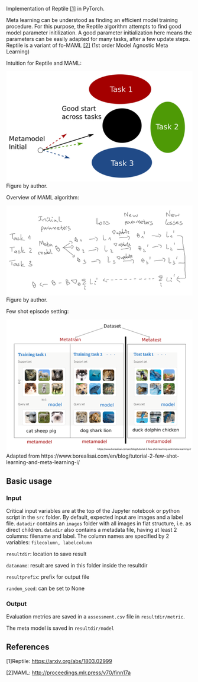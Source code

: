 Implementation of Reptile <a href="#References">[1]</a> in PyTorch.

Meta learning can be understood as finding an efficient model training procedure.
For this purpose, the Reptile algorithm attempts to find good model parameter initilization.
A good parameter initialization here means the parameters can be easily adapted for many tasks, after a few update steps.
Reptile is a variant of fo-MAML <a href="#References">[2]</a> (1st order Model Agnostic Meta Learning)

Intuition for Reptile and MAML:
<div>
<img src="fig/maml-intuition.png" width=600>
</div>
Figure by author.

Overview of MAML algorithm:
<div>
<img src="fig/maml-algorithm.png" width=600>
</div>
Figure by author.

Few shot episode setting:
<div>
<img src="fig/few-shot-episode.png" width=600>
</div>
Adapted from https://www.borealisai.com/en/blog/tutorial-2-few-shot-learning-and-meta-learning-i/


## Basic usage

### Input

Critical input variables are at the top of the Jupyter notebook or python script in the `src` folder.
By default, expected input are images and a label file.
`datadir` contains an `images` folder with all images in flat structure, i.e. as direct children.
`datadir` also contains a metadata file, having at least 2 columns: filename and label.
The column names are specified by 2 variables: 
`filecolumn, labelcolumn`

`resultdir`: location to save result

`dataname`: result are saved in this folder inside the resultdir

`resultprefix`: prefix for output file
 
 `random_seed`: can be set to None

### Output

Evaluation metrics are saved in a `assessment.csv` file in `resultdir/metric`.

The meta model is saved in `resultdir/model`

## References

[1]Reptile:
https://arxiv.org/abs/1803.02999

[2]MAML:
http://proceedings.mlr.press/v70/finn17a
